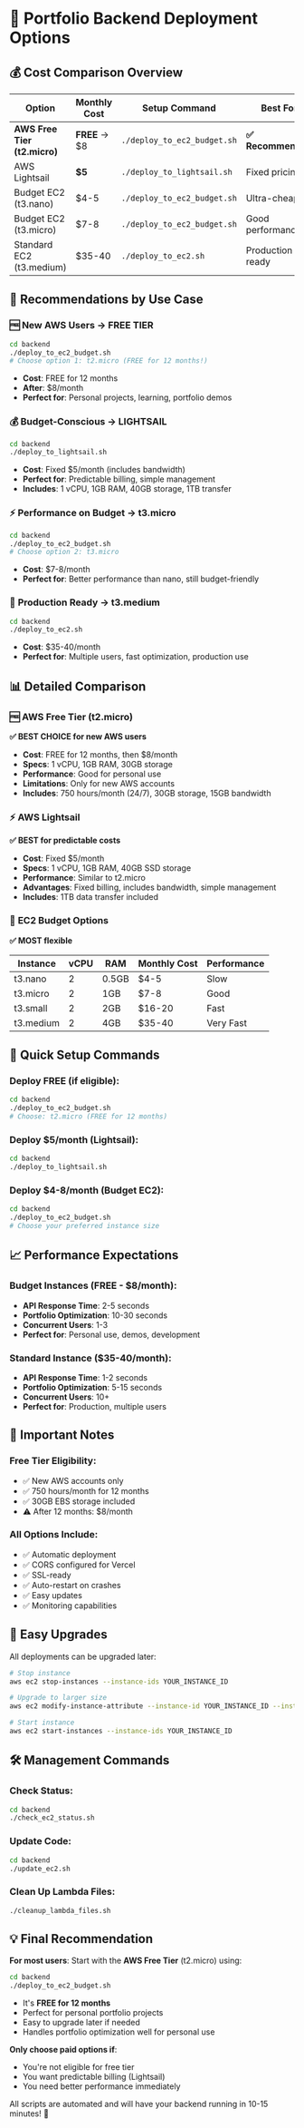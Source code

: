# 🚀 Portfolio Backend Deployment Options

## 💰 Cost Comparison Overview

| Option | Monthly Cost | Setup Command | Best For |
|--------|-------------|---------------|----------|
| **AWS Free Tier (t2.micro)** | **FREE** → $8 | `./deploy_to_ec2_budget.sh` | **✅ Recommended** |
| AWS Lightsail | **$5** | `./deploy_to_lightsail.sh` | Fixed pricing |
| Budget EC2 (t3.nano) | $4-5 | `./deploy_to_ec2_budget.sh` | Ultra-cheap |
| Budget EC2 (t3.micro) | $7-8 | `./deploy_to_ec2_budget.sh` | Good performance |
| Standard EC2 (t3.medium) | $35-40 | `./deploy_to_ec2.sh` | Production ready |

## 🎯 Recommendations by Use Case

### 🆓 **New AWS Users → FREE TIER**
```bash
cd backend
./deploy_to_ec2_budget.sh
# Choose option 1: t2.micro (FREE for 12 months!)
```
- **Cost**: FREE for 12 months
- **After**: $8/month
- **Perfect for**: Personal projects, learning, portfolio demos

### 💰 **Budget-Conscious → LIGHTSAIL**
```bash
cd backend
./deploy_to_lightsail.sh
```
- **Cost**: Fixed $5/month (includes bandwidth)
- **Perfect for**: Predictable billing, simple management
- **Includes**: 1 vCPU, 1GB RAM, 40GB storage, 1TB transfer

### ⚡ **Performance on Budget → t3.micro**
```bash
cd backend
./deploy_to_ec2_budget.sh
# Choose option 2: t3.micro
```
- **Cost**: $7-8/month
- **Perfect for**: Better performance than nano, still budget-friendly

### 🚀 **Production Ready → t3.medium**
```bash
cd backend
./deploy_to_ec2.sh
```
- **Cost**: $35-40/month
- **Perfect for**: Multiple users, fast optimization, production use

## 📊 Detailed Comparison

### 🆓 **AWS Free Tier (t2.micro)**
**✅ BEST CHOICE for new AWS users**

- **Cost**: FREE for 12 months, then $8/month
- **Specs**: 1 vCPU, 1GB RAM, 30GB storage
- **Performance**: Good for personal use
- **Limitations**: Only for new AWS accounts
- **Includes**: 750 hours/month (24/7), 30GB storage, 15GB bandwidth

### ⚡ **AWS Lightsail**
**✅ BEST for predictable costs**

- **Cost**: Fixed $5/month
- **Specs**: 1 vCPU, 1GB RAM, 40GB SSD storage
- **Performance**: Similar to t2.micro
- **Advantages**: Fixed billing, includes bandwidth, simple management
- **Includes**: 1TB data transfer included

### 💸 **EC2 Budget Options**
**✅ MOST flexible**

| Instance | vCPU | RAM | Monthly Cost | Performance |
|----------|------|-----|-------------|-------------|
| t3.nano | 2 | 0.5GB | $4-5 | Slow |
| t3.micro | 2 | 1GB | $7-8 | Good |
| t3.small | 2 | 2GB | $16-20 | Fast |
| t3.medium | 2 | 4GB | $35-40 | Very Fast |

## 🔧 Quick Setup Commands

### Deploy FREE (if eligible):
```bash
cd backend
./deploy_to_ec2_budget.sh
# Choose: t2.micro (FREE for 12 months)
```

### Deploy $5/month (Lightsail):
```bash
cd backend  
./deploy_to_lightsail.sh
```

### Deploy $4-8/month (Budget EC2):
```bash
cd backend
./deploy_to_ec2_budget.sh
# Choose your preferred instance size
```

## 📈 Performance Expectations

### Budget Instances (FREE - $8/month):
- **API Response Time**: 2-5 seconds
- **Portfolio Optimization**: 10-30 seconds
- **Concurrent Users**: 1-3
- **Perfect for**: Personal use, demos, development

### Standard Instance ($35-40/month):
- **API Response Time**: 1-2 seconds
- **Portfolio Optimization**: 5-15 seconds
- **Concurrent Users**: 10+
- **Perfect for**: Production, multiple users

## 🚨 Important Notes

### Free Tier Eligibility:
- ✅ New AWS accounts only
- ✅ 750 hours/month for 12 months
- ✅ 30GB EBS storage included
- ⚠️ After 12 months: $8/month

### All Options Include:
- ✅ Automatic deployment
- ✅ CORS configured for Vercel
- ✅ SSL-ready
- ✅ Auto-restart on crashes
- ✅ Easy updates
- ✅ Monitoring capabilities

## 🔄 Easy Upgrades

All deployments can be upgraded later:

```bash
# Stop instance
aws ec2 stop-instances --instance-ids YOUR_INSTANCE_ID

# Upgrade to larger size
aws ec2 modify-instance-attribute --instance-id YOUR_INSTANCE_ID --instance-type t3.small

# Start instance
aws ec2 start-instances --instance-ids YOUR_INSTANCE_ID
```

## 🛠️ Management Commands

### Check Status:
```bash
cd backend
./check_ec2_status.sh
```

### Update Code:
```bash
cd backend
./update_ec2.sh
```

### Clean Up Lambda Files:
```bash
./cleanup_lambda_files.sh
```

## 💡 Final Recommendation

**For most users**: Start with the **AWS Free Tier** (t2.micro) using:
```bash
cd backend
./deploy_to_ec2_budget.sh
```

- It's **FREE for 12 months**
- Perfect for personal portfolio projects
- Easy to upgrade later if needed
- Handles portfolio optimization well for personal use

**Only choose paid options if**:
- You're not eligible for free tier
- You want predictable billing (Lightsail)
- You need better performance immediately

All scripts are automated and will have your backend running in 10-15 minutes! 🎉 